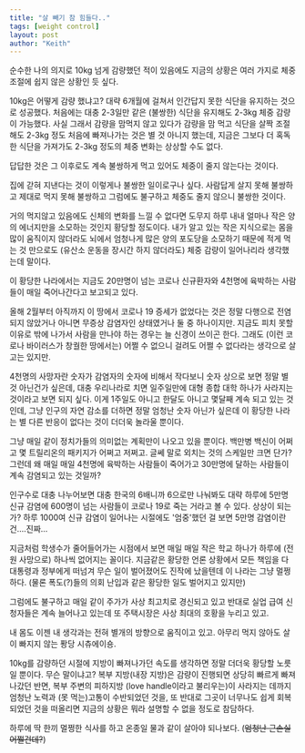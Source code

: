 ```yaml
---
title: "살 빼기 참 힘들다.."
tags: [weight control]
layout: post
author: "Keith"
---
```


순수한 나의 의지로 10kg 넘게 감량했던 적이 있음에도 지금의 상황은 여러 가지로 체중 조절에 쉽지 않은 상황인 듯 싶다. 

10kg은 어떻게 감량 했냐고? 대략 6개월에 걸쳐서 인간답지 못한 식단을 유지하는 것으로 성공했다. 처음에는 대충 2-3일만 같은 (불쌍한) 식단을 유지해도 2-3kg 체중 감량이 가능했다. 사실 그래서 감량을 맘먹지 않고 있다가 감량을 맘 먹고 식단을 살짝 조절해도 2-3kg 정도 처음에 빠져나가는 것은 별 것 아니지 했는데, 지금은 그보다 더 혹독한 식단을 가져가도 2-3kg 정도의 체중 변화는 상상할 수도 없다.

답답한 것은 그 이후로도 계속 불쌍하게 먹고 있어도 체중이 줄지 않는다는 것이다. 

집에 갇혀 지낸다는 것이 이렇게나 불쌍한 일이로구나 싶다. 사람답게 살지 못해 불쌍하고 제대로 먹지 못해 불쌍하고 그럼에도 불구하고 체중도 줄지 않으니 불쌍한 것이다.

거의 먹지않고 있음에도 신체의 변화를 느낄 수 없다면 도무지 하루 내내 얼마나 작은 양의 에너지만을 소모하는 것인지 황당할 정도이다. 내가 알고 있는 작은 지식으로는 몸을 많이 움직이지 않더라도 뇌에서 엄청나게 많은 양의 포도당을 소모하기 때문에 적게 먹는 것 만으로도 (유산소 운동을 장시간 하지 않더라도) 체중 감량이 일어나리라 생각했는데 말이다.

이 황당한 나라에서는 지금도 20만명이 넘는 코로나 신규환자와 4천명에 육박하는 사람들이 매일 죽어나간다고 보고되고 있다. 

올해 2월부터 아직까지 이 땅에서 코로나 19 증세가 없었다는 것은 정말 다행으로 전염되지 않았거나 아니면 무증상 감염자인 상태였거나 둘 중 하나이지만. 지금도 피치 못할 이유로 밖에 나가서 사람을 만나야 하는 경우는 늘 신경이 쓰이곤 한다. 그래도 (이런 코로나 바이러스가 창궐한 땅에서는) 어쩔 수 없으니 걸려도 어쩔 수 없다라는 생각으로 살고는 있지만. 

4천명의 사망자란 숫자가 감염자의 숫자에 비해서 작다보니 숫자 상으로 보면 정말 별 것 아닌건가 싶은데, 대충 우리나라로 치면 일주일만에 대형 종합 대학 하나가 사라지는 것이라고 보면 되지 싶다. 이게 1주일도 아니고 한달도 아니고 몇달째 계속 되고 있는 것인데, 그냥 인구의 자연 감소를 더하면 정말 엄청난 숫자 아닌가 싶은데 이 황당한 나라는 별 다른 반응이 없다는 것이 더더욱 놀라울 뿐이다.

그냥 매일 같이 정치가들의 의미없는 계획만이 나오고 있을 뿐이다. 백만병 백신이 어쩌고 몇 트릴리온의 패키지가 어쩌고 저쩌고. 글쎄 말로 외치는 것의 스케일만 크면 단가? 그런데 왜 매일 매일 4천명에 육박하는 사람들이 죽어가고 30만명에 달하는 사람들이 계속 감염되고 있는 것일까? 

인구수로 대충 나누어보면 대충 한국의 6배니까 6으로만 나눠봐도 대략 하루에 5만명 신규 감염에 600명이 넘는 사람들이 코로나 19로 죽는 거라고 볼 수 있다. 상상이 되는가? 하루 1000여 신규 감염이 일어나는 시절에도 '엄중'했던 걸 보면 5만명 감염이란 건....진짜...

지금처럼 학생수가 줄어들어가는 시점에서 보면 매일 매일 작은 학교 하나가 하루에 (전원 사망으로) 하나씩 없어지는 꼴이다. 지금같은 황당한 언론 상황에서 모든 책임을 다 대통령과 정부에게 떠넘겨 무슨 일이 벌어졌어도 진작에 났을텐데 이 나라는 그냥 멀쩡하다. (물론 폭도(?)들의 의회 난입과 같은 황당한 일도 벌어지고 있지만)

그럼에도 불구하고 매일 같이 주가가 사상 최고치로 경신되고 있고 반대로 실업 급여 신청자들은 계속 늘어나고 있는데 또 주택시장은 사상 최대의 호황을 누리고 있고.

내 몸도 이젠 내 생각과는 전혀 별개의 방향으로 움직이고 있고. 아무리 먹지 않아도 살이 빠지지 않는 퐝당 시츄에이숑.

10kg를 감량하던 시절에 지방이 빠져나가던 속도를 생각하면 정말 더더욱 황당할 노릇일 뿐이다. 무슨 말이냐고? 복부 지방(내장 지방)은 감량이 진행되면 상당히 빠르게 빠져나갔던 반면, 복부 주변의 피하지방 (love handle이라고 불리우는)이 사라지는 데까지 엄청난 노력과 (못 먹는)고통이 수반되었던 것을, 또 반대로 그곳이 너무나도 쉽게 회복되었던 것을 떠올리면 지금의 상황은 뭐라 설명할 수 없을 정도로 참담하다.

하루에 딱 한끼 멀쩡한 식사를 하고 온종일 물과 같이 살아야 되나보다. (~~엄청난 근손실 어쩔건데?~~)